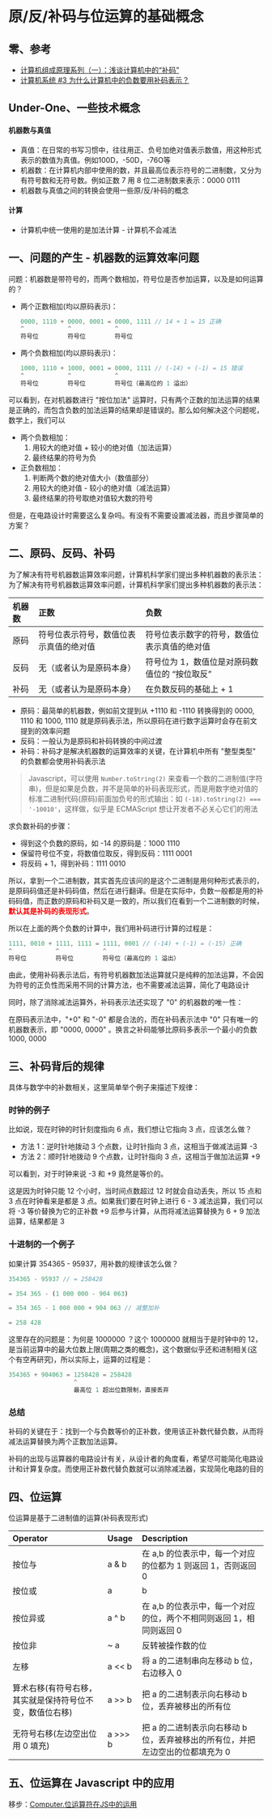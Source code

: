 # 原/反/补码与位运算的基础概念

## 零、参考
* [计算机组成原理系列（一）：浅谈计算机中的“补码” ](https://juejin.cn/post/7182135650970239037)
* [计算机系统 #3 为什么计算机中的负数要用补码表示？ ](https://juejin.cn/post/7169966346753540103)

## Under-One、一些技术概念
#### 机器数与真值
* 真值：在日常的书写习惯中，往往用正、负号加绝对值表示数值，用这种形式表示的数值为真值。例如100D，-50D，-76O等
* 机器数：在计算机内部中使用的数，并且最高位表示符号的二进制数，又分为有符号数和无符号数。例如正数 7 用 8 位二进制数来表示：0000 0111
* 机器数与真值之间的转换会使用一些原/反/补码的概念

#### 计算
* 计算机中统一使用的是加法计算 - 计算机不会减法

## 一、问题的产生 - 机器数的运算效率问题
问题：机器数是带符号的，而两个数相加，符号位是否参加运算，以及是如何运算的？
* 两个正数相加(均以原码表示)：
  ```js
  0000, 1110 + 0000, 0001 = 0000, 1111 // 14 + 1 = 15 正确
  ^            ^            ^
  符号位        符号位        符号位
  ```
* 两个负数相加(均以原码表示)：
  ```js
  1000, 1110 + 1000, 0001 = 0000, 1111 // (-14) + (-1) = 15 错误
  ^            ^            ^
  符号位        符号位        符号位（最高位的 1 溢出）
  ```
可以看到，在对机器数进行 "按位加法" 运算时，只有两个正数的加法运算的结果是正确的，而包含负数的加法运算的结果却是错误的。那么如何解决这个问题呢，数学上，我们可以
* 两个负数相加：
  1. 用较大的绝对值 + 较小的绝对值（加法运算）
  2. 最终结果的符号为负
* 正负数相加：
  1. 判断两个数的绝对值大小（数值部分）
  2. 用较大的绝对值 - 较小的绝对值（减法运算）
  3. 最终结果的符号取绝对值较大数的符号

但是，在电路设计时需要这么复杂吗。有没有不需要设置减法器，而且步骤简单的方案？

## 二、原码、反码、补码
为了解决有符号机器数运算效率问题，计算机科学家们提出多种机器数的表示法：为了解决有符号机器数运算效率问题，计算机科学家们提出多种机器数的表示法：

| 机器数 | 正数 | 负数 |
| :---- | :---- | :---- |
| 原码 | 符号位表示符号，数值位表示真值的绝对值 | 符号位表示数字的符号，数值位表示真值的绝对值 |
| 反码 | 无（或者认为是原码本身） | 符号位为 1，数值位是对原码数值位的 “按位取反” |
| 补码 | 无（或者认为是原码本身） | 在负数反码的基础上 + 1 |

* 原码：最简单的机器数，例如前文提到从 +1110 和 -1110 转换得到的 0000, 1110 和 1000, 1110 就是原码表示法，所以原码在进行数字运算时会存在前文提到的效率问题
* 反码：一般认为是原码和补码转换的中间过渡
* 补码：补码才是解决机器数的运算效率的关键，在计算机中所有 "整型类型" 的负数都会使用补码表示法
> Javascript，可以使用 ```Number.toString(2)``` 来查看一个数的二进制值(字符串)，但是如果是负数，并不是简单的补码表现形式，而是用数字绝对值的标准二进制代码(原码)前面加负号的形式输出：如 ```(-18).toString(2) === '-10010'```，这样做，似乎是 ECMAScript 想让开发者不必关心它们的用法

求负数补码的步骤：

* 得到这个负数的原码，如 -14 的原码是：1000 1110
* 保留符号位不变，将数值位取反，得到反码：1111 0001
* 将反码 + 1，得到补码：1111 0010

所以，拿到一个二进制数，其实首先应该问的是这个二进制是用何种形式表示的，是原码码值还是补码码值，然后在进行翻译。但是在实际中，负数一般都是用的补码码值，而正数的原码和补码又是一致的，所以我们在看到一个二进制数的时候，<strong><font color=red>默认其是补码的表现形式</font></strong>。

所以在上面的两个负数的计算中，我们用补码进行计算的过程是：
```js
1111, 0010 + 1111, 1111 = 1111, 0001 // (-14) + (-1) = (-15) 正确
^            ^            ^
符号位        符号位        符号位（最高位的 1 溢出）
```
由此，使用补码表示法后，有符号机器数加法运算就只是纯粹的加法运算，不会因为符号的正负性而采用不同的计算方法，也不需要减法运算，简化了电路设计  

同时，除了消除减法运算外，补码表示法还实现了 "0" 的机器数的唯一性：  

在原码表示法中，"+0" 和 "-0" 都是合法的，而在补码表示法中 "0" 只有唯一的机器数表示，即 "0000, 0000" 。换言之补码能够比原码多表示一个最小的负数 1000, 0000

## 三、补码背后的规律
具体与数学中的补数相关，这里简单举个例子来描述下规律：

### 时钟的例子
比如说，现在时钟的时针刻度指向 6 点，我们想让它指向 3 点，应该怎么做？
* 方法 1：逆时针地拨动 3 个点数，让时针指向 3 点，这相当于做减法运算 -3
* 方法 2：顺时针地拨动 9 个点数，让时针指向 3 点，这相当于做加法运算 +9

可以看到，对于时钟来说 -3 和 +9 竟然是等价的。  

这是因为时钟只能 12 个小时，当时间点数超过 12 时就会自动丢失，所以 15 点和 3 点在时钟看来是都是 3 点。如果我们要在时钟上进行 6 - 3 减法运算，我们可以将 -3 等价替换为它的正补数 +9 后参与计算，从而将减法运算替换为 6 + 9 加法运算，结果都是 3

### 十进制的一个例子
如果计算 354365 - 95937，用补数的规律该怎么做？

```js
354365 - 95937 // = 258428

= 354 365 - (1 000 000 - 904 063)

= 354 365 - 1 000 000 + 904 063 // 减整加补

= 258 428
```
这里存在的问题是：为何是 1000000 ？这个 1000000 就相当于是时钟中的 12，是当前运算中的最大位数上限(周期之类的概念)，这个数据似乎还和进制相关(这个有空再研究)，所以实际上，运算的过程是：
```js
354365 + 904063 = 1258428 = 258428
                  ^
                  最高位 1 超出位数限制，直接丢弃
```

### 总结
补码的关键在于：找到一个与负数等价的正补数，使用该正补数代替负数，从而将减法运算替换为两个正数加法运算。  

补码的出现与运算器的电路设计有关，从设计者的角度看，希望尽可能简化电路设计和计算复杂度。而使用正补数代替负数就可以消除减法器，实现简化电路的目的

## 四、位运算
位运算是基于二进制值的运算(补码表现形式)

| Operator | Usage | Description |
| :---- | :---- | :---- |
| 按位与 | a & b | 在 a,b 的位表示中，每一个对应的位都为 1 则返回 1，否则返回 0 |
| 按位或 | a | b | 在 a,b 的位表示中，每一个对应的位，只要有一个为 1 则返回 1，否则返回 0 |
| 按位异或 | a ^ b | 在 a,b 的位表示中，每一个对应的位，两个不相同则返回 1，相同则返回 0 |
| 按位非 | ~ a | 反转被操作数的位 |
| 左移 | a << b | 将 a 的二进制串向左移动 b 位，右边移入 0 |
| 算术右移(有符号右移，其实就是保持符号位不变，数值位右移) | a >> b | 把 a 的二进制表示向右移动 b 位，丢弃被移出的所有位 |
| 无符号右移(左边空出位用 0 填充) | a >>> b | 把 a 的二进制表示向右移动 b 位，丢弃被移出的所有位，并把左边空出的位都填充为 0 |

## 五、位运算在 Javascript 中的应用
移步：[Computer.位运算符在JS中的运用](./Computer.位运算符在JS中的运用.md)
